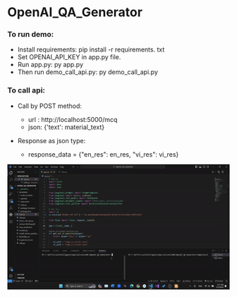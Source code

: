 # OpenAI_QA_Generator

### To run demo:
  - Install requirements: pip install -r requirements. txt
  - Set OPENAI_API_KEY in app.py file.
  - Run app.py: py app.py
  - Then run demo_call_api.py: py demo_call_api.py

### To call api:
  - Call by POST method: 
  	+ url : http://localhost:5000/mcq
  	+ json: {'text': material_text}

  - Response as json type:
    + response_data = {"en_res": en_res, "vi_res": vi_res}

![](https://github.com/phanhoang1803/OpenAI_QA_Generator/blob/main/MCQ_Generator_Demo.gif)
